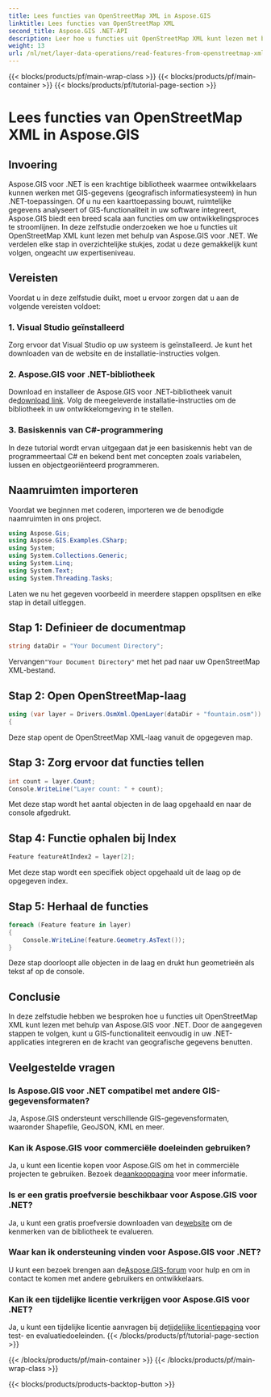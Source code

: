 ```yaml
---
title: Lees functies van OpenStreetMap XML in Aspose.GIS
linktitle: Lees functies van OpenStreetMap XML
second_title: Aspose.GIS .NET-API
description: Leer hoe u functies uit OpenStreetMap XML kunt lezen met behulp van Aspose.GIS voor .NET. Stapsgewijze zelfstudie met codevoorbeelden.
weight: 13
url: /nl/net/layer-data-operations/read-features-from-openstreetmap-xml/
---
```


{{< blocks/products/pf/main-wrap-class >}}
{{< blocks/products/pf/main-container >}}
{{< blocks/products/pf/tutorial-page-section >}}

# Lees functies van OpenStreetMap XML in Aspose.GIS

## Invoering
Aspose.GIS voor .NET is een krachtige bibliotheek waarmee ontwikkelaars kunnen werken met GIS-gegevens (geografisch informatiesysteem) in hun .NET-toepassingen. Of u nu een kaarttoepassing bouwt, ruimtelijke gegevens analyseert of GIS-functionaliteit in uw software integreert, Aspose.GIS biedt een breed scala aan functies om uw ontwikkelingsproces te stroomlijnen.
In deze zelfstudie onderzoeken we hoe u functies uit OpenStreetMap XML kunt lezen met behulp van Aspose.GIS voor .NET. We verdelen elke stap in overzichtelijke stukjes, zodat u deze gemakkelijk kunt volgen, ongeacht uw expertiseniveau.
## Vereisten
Voordat u in deze zelfstudie duikt, moet u ervoor zorgen dat u aan de volgende vereisten voldoet:
### 1. Visual Studio geïnstalleerd
Zorg ervoor dat Visual Studio op uw systeem is geïnstalleerd. Je kunt het downloaden van de website en de installatie-instructies volgen.
### 2. Aspose.GIS voor .NET-bibliotheek
 Download en installeer de Aspose.GIS voor .NET-bibliotheek vanuit de[download link](https://releases.aspose.com/gis/net/). Volg de meegeleverde installatie-instructies om de bibliotheek in uw ontwikkelomgeving in te stellen.
### 3. Basiskennis van C#-programmering
In deze tutorial wordt ervan uitgegaan dat je een basiskennis hebt van de programmeertaal C# en bekend bent met concepten zoals variabelen, lussen en objectgeoriënteerd programmeren.
## Naamruimten importeren
Voordat we beginnen met coderen, importeren we de benodigde naamruimten in ons project.

```csharp
using Aspose.Gis;
using Aspose.GIS.Examples.CSharp;
using System;
using System.Collections.Generic;
using System.Linq;
using System.Text;
using System.Threading.Tasks;
```

Laten we nu het gegeven voorbeeld in meerdere stappen opsplitsen en elke stap in detail uitleggen.
## Stap 1: Definieer de documentmap
```csharp
string dataDir = "Your Document Directory";
```
 Vervangen`"Your Document Directory"` met het pad naar uw OpenStreetMap XML-bestand.
## Stap 2: Open OpenStreetMap-laag
```csharp
using (var layer = Drivers.OsmXml.OpenLayer(dataDir + "fountain.osm"))
{
```
Deze stap opent de OpenStreetMap XML-laag vanuit de opgegeven map.
## Stap 3: Zorg ervoor dat functies tellen
```csharp
int count = layer.Count;
Console.WriteLine("Layer count: " + count);
```
Met deze stap wordt het aantal objecten in de laag opgehaald en naar de console afgedrukt.
## Stap 4: Functie ophalen bij Index
```csharp
Feature featureAtIndex2 = layer[2];
```
Met deze stap wordt een specifiek object opgehaald uit de laag op de opgegeven index.
## Stap 5: Herhaal de functies
```csharp
foreach (Feature feature in layer)
{
    Console.WriteLine(feature.Geometry.AsText());
}
```
Deze stap doorloopt alle objecten in de laag en drukt hun geometrieën als tekst af op de console.
## Conclusie
In deze zelfstudie hebben we besproken hoe u functies uit OpenStreetMap XML kunt lezen met behulp van Aspose.GIS voor .NET. Door de aangegeven stappen te volgen, kunt u GIS-functionaliteit eenvoudig in uw .NET-applicaties integreren en de kracht van geografische gegevens benutten.
## Veelgestelde vragen
### Is Aspose.GIS voor .NET compatibel met andere GIS-gegevensformaten?
Ja, Aspose.GIS ondersteunt verschillende GIS-gegevensformaten, waaronder Shapefile, GeoJSON, KML en meer.
### Kan ik Aspose.GIS voor commerciële doeleinden gebruiken?
Ja, u kunt een licentie kopen voor Aspose.GIS om het in commerciële projecten te gebruiken. Bezoek de[aankooppagina](https://purchase.aspose.com/buy) voor meer informatie.
### Is er een gratis proefversie beschikbaar voor Aspose.GIS voor .NET?
 Ja, u kunt een gratis proefversie downloaden van de[website](https://releases.aspose.com/) om de kenmerken van de bibliotheek te evalueren.
### Waar kan ik ondersteuning vinden voor Aspose.GIS voor .NET?
 U kunt een bezoek brengen aan de[Aspose.GIS-forum](https://forum.aspose.com/c/gis/33) voor hulp en om in contact te komen met andere gebruikers en ontwikkelaars.
### Kan ik een tijdelijke licentie verkrijgen voor Aspose.GIS voor .NET?
 Ja, u kunt een tijdelijke licentie aanvragen bij de[tijdelijke licentiepagina](https://purchase.aspose.com/temporary-license/) voor test- en evaluatiedoeleinden.
{{< /blocks/products/pf/tutorial-page-section >}}

{{< /blocks/products/pf/main-container >}}
{{< /blocks/products/pf/main-wrap-class >}}

{{< blocks/products/products-backtop-button >}}
